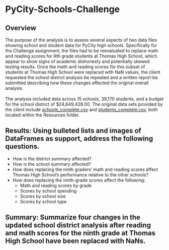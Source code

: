 # PyCity-Schools-Challenge
## Overview
The purpose of the analysis is to assess several aspects of two data files showing school and student data for PyCity high schools. Specifically for the Challenge assignment, the files had to be reevaluated to replace math and reading scores for 9th grade students at Thomas High School, which appear to show signs of academic dishonesty and potentially skewed testing results. Once the math and reading scores for this subset of students at Thomas High School were replaced with NaN values, the client requested the school district analysis be repeated and a written report be submitted describing how these changes affected the original overall analysis.<br />
<br />The analysis included data across 15 schools, 39,170 students, and a budget for the school district of $24,649,428.00. The original data sets provided by the client include [schools_complete.csv](https://github.com/banasibb/PyCity-Schools-Challenge/blob/f1cf64828634a90e3ce69653bb5f2b4f88333695/Resources/schools_complete.csv) and [students_complete.csv](https://github.com/banasibb/PyCity-Schools-Challenge/blob/f1cf64828634a90e3ce69653bb5f2b4f88333695/Resources/students_complete.csv), both located within the Resources folder. 
## Results: Using bulleted lists and images of DataFrames as support, address the following questions.
- How is the district summary affected?
- How is the school summary affected?
- How does replacing the ninth graders’ math and reading scores affect Thomas High School’s performance relative to the other schools?
- How does replacing the ninth-grade scores affect the following:
    - Math and reading scores by grade
    - Scores by school spending
    - Scores by school size
    - Scores by school type
## Summary: Summarize four changes in the updated school district analysis after reading and math scores for the ninth grade at Thomas High School have been replaced with NaNs.
